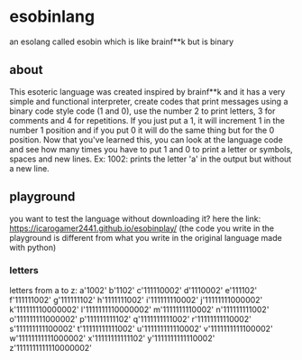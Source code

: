 # esobinlang
an esolang called esobin which is like brainf**k but is binary

## about
This esoteric language was created inspired by brainf**k and it has a very simple and functional interpreter, create codes that print messages using a binary code style code (1 and 0), use the number 2 to print letters, 3 for comments and 4 for repetitions. If you just put a 1, it will increment 1 in the number 1 position and if you put 0 it will do the same thing but for the 0 position. Now that you've learned this, you can look at the language code and see how many times you have to put 1 and 0 to print a letter or symbols, spaces and new lines. Ex: 1002: prints the letter 'a' in the output but without a new line.

## playground
you want to test the language without downloading it? here the link: https://icarogamer2441.github.io/esobinplay/ (the code you write in the playground is different from what you write in the original language made with python)

### letters
letters from a to z:
a'1002'
b'1102'
c'111110002'
d'1110002'
e'111102'
f'111111002'
g'111111102'
h'1111111002'
i'111111110002'
j'11111111000002'
k'111111110000002'
l'1111111110000002'
m'1111111110002'
n'111111111002'
o'111111111000002'
p'111111111102'
q'1111111111002'
r'11111111110002'
s'111111111100002'
t'11111111111002'
u'111111111110002'
v'1111111111100002'
w'11111111111000002'
x'11111111111102'
y'1111111111110002'
z'1111111111110000002'
